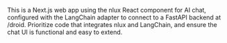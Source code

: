 <!-- Use this file to provide workspace-specific custom instructions to Copilot. For more details, visit https://code.visualstudio.com/docs/copilot/copilot-customization#_use-a-githubcopilotinstructionsmd-file -->

This is a Next.js web app using the nlux React component for AI chat, configured with the LangChain adapter to connect to a FastAPI backend at /droid. Prioritize code that integrates nlux and LangChain, and ensure the chat UI is functional and easy to extend.

